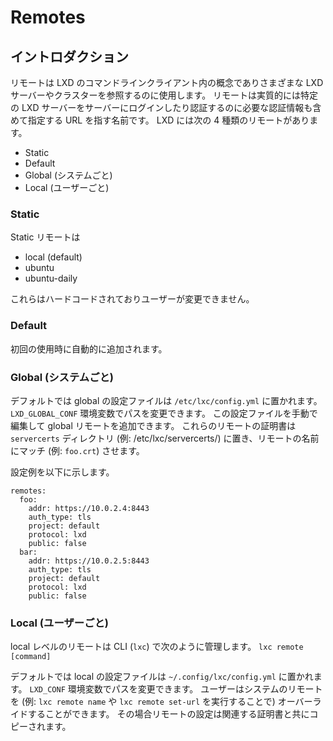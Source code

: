 # Remotes
## イントロダクション
リモートは LXD のコマンドラインクライアント内の概念でありさまざまな LXD サーバーやクラスターを参照するのに使用します。
リモートは実質的には特定の LXD サーバーをサーバーにログインしたり認証するのに必要な認証情報も含めて指定する URL を指す名前です。
LXD には次の 4 種類のリモートがあります。

- Static
- Default
- Global (システムごと)
- Local (ユーザーごと)

### Static
Static リモートは
- local (default)
- ubuntu
- ubuntu-daily

これらはハードコードされておりユーザーが変更できません。

### Default
初回の使用時に自動的に追加されます。

### Global (システムごと)
デフォルトでは global の設定ファイルは `/etc/lxc/config.yml` に置かれます。
`LXD_GLOBAL_CONF` 環境変数でパスを変更できます。
この設定ファイルを手動で編集して global リモートを追加できます。
これらのリモートの証明書は `servercerts` ディレクトリ (例: /etc/lxc/servercerts/) に置き、リモートの名前にマッチ (例: `foo.crt`) させます。

設定例を以下に示します。
```
remotes:
  foo:
    addr: https://10.0.2.4:8443
    auth_type: tls
    project: default
    protocol: lxd
    public: false
  bar:
    addr: https://10.0.2.5:8443
    auth_type: tls
    project: default
    protocol: lxd
    public: false
```

### Local (ユーザーごと)
local レベルのリモートは CLI (`lxc`) で次のように管理します。
`lxc remote [command]`

デフォルトでは local の設定ファイルは `~/.config/lxc/config.yml` に置かれます。
`LXD_CONF` 環境変数でパスを変更できます。
ユーザーはシステムのリモートを (例: `lxc remote name` や `lxc remote set-url` を実行することで) オーバーライドすることができます。
その場合リモートの設定は関連する証明書と共にコピーされます。
